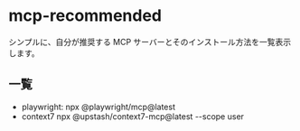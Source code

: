 # mcp-recommended

シンプルに、自分が推奨する MCP サーバーとそのインストール方法を一覧表示します。

## 一覧

- playwright: npx @playwright/mcp@latest
- context7 npx @upstash/context7-mcp@latest --scope user
